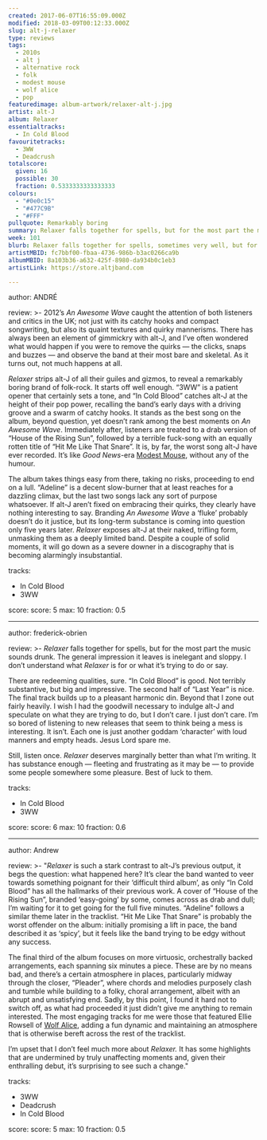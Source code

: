 ```yaml
---
created: 2017-06-07T16:55:09.000Z
modified: 2018-03-09T00:12:33.000Z
slug: alt-j-relaxer
type: reviews
tags:
  - 2010s
  - alt j
  - alternative rock
  - folk
  - modest mouse
  - wolf alice
  - pop
featuredimage: album-artwork/relaxer-alt-j.jpg
artist: alt-J
album: Relaxer
essentialtracks:
  - In Cold Blood
favouritetracks:
  - 3WW
  - Deadcrush
totalscore:
  given: 16
  possible: 30
  fraction: 0.5333333333333333
colours:
  - "#0e0c15"
  - "#477C9B"
  - "#FFF"
pullquote: Remarkably boring
summary: Relaxer falls together for spells, but for the most part the music sounds drunk. The general impression it leaves is inelegant and sloppy. I don’t understand what Relaxer is for or what it’s trying to do or say.
week: 101
blurb: Relaxer falls together for spells, sometimes very well, but for the most part the music sounds drunk. The general impression it leaves is inelegant and sloppy.
artistMBID: fc7bbf00-fbaa-4736-986b-b3ac0266ca9b
albumMBID: 8a103b36-a632-425f-8980-da934b0c1eb3
artistLink: https://store.altjband.com

---
```


author: ANDRÉ

review: >-
  2012’s *An Awesome Wave* caught the attention of both listeners and critics in the UK; not just with its catchy hooks and compact songwriting, but also its quaint textures and quirky mannerisms. There has always been an element of gimmickry with alt-J, and I’ve often wondered what would happen if you were to remove the quirks — the clicks, snaps and buzzes — and observe the band at their most bare and skeletal. As it turns out, not much happens at all. 
  
  *Relaxer* strips alt-J of all their guiles and gizmos, to reveal a remarkably boring brand of folk-rock. It starts off well enough. “3WW” is a patient opener that certainly sets a tone, and “In Cold Blood” catches alt-J at the height of their pop power, recalling the band’s early days with a driving groove and a swarm of catchy hooks. It stands as the best song on the album, beyond question, yet doesn’t rank among the best moments on *An Awesome Wave*. Immediately after, listeners are treated to a drab version of “House of the Rising Sun”, followed by a terrible fuck-song with an equally rotten title of “Hit Me Like That Snare”. It is, by far, the worst song alt-J have ever recorded. It’s like *Good News*-era [Modest Mouse](/reviews/modest-mouse-the-moon-and-antarctica/), without any of the humour. 
  
  The album takes things easy from there, taking no risks, proceeding to end on a lull. “Adeline” is a decent slow-burner that at least reaches for a dazzling climax, but the last two songs lack any sort of purpose whatsoever. If alt-J aren’t fixed on embracing their quirks, they clearly have nothing interesting to say. Branding *An Awesome Wave* a ‘fluke’ probably doesn’t do it justice, but its long-term substance is coming into question only five years later. *Relaxer* exposes alt-J at their naked, trifling form, unmasking them as a deeply limited band. Despite a couple of solid moments, it will go down as a severe downer in a discography that is becoming alarmingly insubstantial.

tracks:
  - In Cold Blood
  - ­3WW

score:
  score: 5
  max: 10
  fraction: 0.5

---
author: frederick-obrien

review: >-
  *Relaxer* falls together for spells, but for the most part the music sounds drunk. The general impression it leaves is inelegant and sloppy. I don’t understand what *Relaxer* is for or what it’s trying to do or say. 
  
  There are redeeming qualities, sure. “In Cold Blood” is good. Not terribly substantive, but big and impressive. The second half of “Last Year” is nice. The final track builds up to a pleasant harmonic din. Beyond that I zone out fairly heavily. I wish I had the goodwill necessary to indulge alt-J and speculate on what they are trying to do, but I don’t care. I just don’t care. I’m so bored of listening to new releases that seem to think being a mess is interesting. It isn’t. Each one is just another goddam ‘character’ with loud manners and empty heads. Jesus Lord spare me. 
  
  Still, listen once. *Relaxer* deserves marginally better than what I’m writing. It has substance enough — fleeting and frustrating as it may be — to provide some people somewhere some pleasure. Best of luck to them.

tracks:
  - In Cold Blood
  - ­3WW

score:
  score: 6
  max: 10
  fraction: 0.6

---
author: Andrew

review: >-
  "*Relaxer* is such a stark contrast to alt-J’s previous output, it begs the question: what happened here? It’s clear the band wanted to veer towards something poignant for their ‘difficult third album’, as only “In Cold Blood” has all the hallmarks of their previous work. A cover of “House of the Rising Sun”, branded ‘easy-going’ by some, comes across as drab and dull; I’m waiting for it to get going for the full five minutes. “Adeline” follows a similar theme later in the tracklist. “Hit Me Like That Snare” is probably the worst offender on the album: initially promising a lift in pace, the band described it as ‘spicy’, but it feels like the band trying to be edgy without any success. 
  
  The final third of the album focuses on more virtuosic, orchestrally backed arrangements, each spanning six minutes a piece. These are by no means bad, and there’s a certain atmosphere in places, particularly midway through the closer, “Pleader”, where chords and melodies purposely clash and tumble while building to a folky, choral arrangement, albeit with an abrupt and unsatisfying end. Sadly, by this point, I found it hard not to switch off, as what had proceeded it just didn’t give me anything to remain interested. The most engaging tracks for me were those that featured Ellie Rowsell of [Wolf Alice](/reviews/wolf-alice-my-love-is-cool/), adding a fun dynamic and maintaining an atmosphere that is otherwise bereft across the rest of the tracklist. 
  
  I’m upset that I don’t feel much more about *Relaxer.* It has some highlights that are undermined by truly unaffecting moments and, given their enthralling debut, it’s surprising to see such a change."

tracks:
  - 3WW
  - ­Deadcrush
  - ­In Cold Blood

score:
  score: 5
  max: 10
  fraction: 0.5
